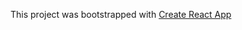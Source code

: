 This project was bootstrapped with [Create React App](https://github.com/facebook/create-react-app)

